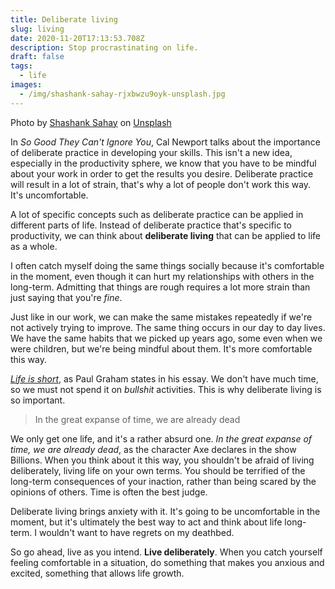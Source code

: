 ```yaml
---
title: Deliberate living
slug: living
date: 2020-11-20T17:13:53.708Z
description: Stop procrastinating on life.
draft: false
tags:
  - life
images:
  - /img/shashank-sahay-rjxbwzu9oyk-unsplash.jpg
---
```

<!--StartFragment-->

Photo by [Shashank Sahay](https://unsplash.com/@shashanksahay?utm_source=unsplash&utm_medium=referral&utm_content=creditCopyText) on [Unsplash](https://unsplash.com/s/photos/monkey?utm_source=unsplash&utm_medium=referral&utm_content=creditCopyText)

<!--EndFragment-->

In *So Good They Can't Ignore You*, Cal Newport talks about the importance of deliberate practice in developing your skills. This isn't a new idea, especially in the productivity sphere, we know that you have to be mindful about your work in order to get the results you desire. Deliberate practice will result in a lot of strain, that's why a lot of people don't work this way. It's uncomfortable.

A lot of specific concepts such as deliberate practice can be applied in different parts of life. Instead of deliberate practice that's specific to productivity, we can think about **deliberate living** that can be applied to life as a whole.

I often catch myself doing the same things socially because it's comfortable in the moment, even though it can hurt my relationships with others in the long-term. Admitting that things are rough requires a lot more strain than just saying that you're *fine*.

Just like in our work, we can make the same mistakes repeatedly if we're not actively trying to improve. The same thing occurs in our day to day lives. We have the same habits that we picked up years ago, some even when we were children, but we're being mindful about them. It's more comfortable this way.

*[Life is short](http://paulgraham.com/vb.html)*, as Paul Graham states in his essay. We don't have much time, so we must not spend it on *bullshit* activities. This is why deliberate living is so important.

> In the great expanse of time, we are already dead

We only get one life, and it's a rather absurd one. *In the great expanse of time, we are already dead*, as the character Axe declares in the show Billions. When you think about it this way, you shouldn't be afraid of living deliberately, living life on your own terms. You should be terrified of the long-term consequences of your inaction, rather than being scared by the opinions of others. Time is often the best judge.

Deliberate living brings anxiety with it. It's going to be uncomfortable in the moment, but it's ultimately the best way to act and think about life long-term. I wouldn't want to have regrets on my deathbed.

So go ahead, live as you intend. **Live deliberately**. When you catch yourself feeling comfortable in a situation, do something that makes you anxious and excited, something that allows life growth.